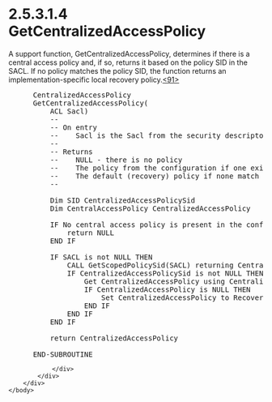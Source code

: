 <html dir="LTR" xmlns:mshelp="http://msdn.microsoft.com/mshelp" xmlns:ddue="http://ddue.schemas.microsoft.com/authoring/2003/5" xmlns:xlink="http://www.w3.org/1999/xlink" xmlns:tool="http://www.microsoft.com/tooltip">
    <head>
        <meta http-equiv="Content-Type" content="text/html; CHARSET=utf-8"></meta>
        <meta name="save" content="history"></meta>
        <title>2.5.3.1.4 GetCentralizedAccessPolicy</title>
        <xml>
            <mshelp:toctitle title="2.5.3.1.4 GetCentralizedAccessPolicy"></mshelp:toctitle>
            <mshelp:rltitle title="[MS-DTYP]: GetCentralizedAccessPolicy"></mshelp:rltitle>
            <mshelp:keyword index="A" term="42b7ff23-b8be-44d2-80ed-ff1a1ef5f316"></mshelp:keyword>
            <mshelp:attr name="DCSext.ContentType" value="open specification"></mshelp:attr>
            <mshelp:attr name="AssetID" value="42b7ff23-b8be-44d2-80ed-ff1a1ef5f316"></mshelp:attr>
            <mshelp:attr name="TopicType" value="kbRef"></mshelp:attr>
            <mshelp:attr name="DCSext.Title" value="[MS-DTYP]: GetCentralizedAccessPolicy" />
        </xml>
    </head>
    <body>
        <div id="header">
            <h1 class="heading">2.5.3.1.4 GetCentralizedAccessPolicy</h1>
        </div>
        <div id="mainSection">
            <div id="mainBody">
                <div id="allHistory" class="saveHistory"></div>
                <div id="sectionSection0" class="section" name="collapseableSection">
                    

<p>A support function, GetCentralizedAccessPolicy, determines
if there is a central access policy and, if so, returns it based on the policy
SID in the SACL. If no policy matches the policy SID, the function returns an
implementation-specific local recovery policy.<a id="Appendix_A_Target_91"></a><a href="11e1608c-6169-4fbc-9c33-373fc9b224f4.html#Appendix_A_91" aria-label="Product behavior note 91">&lt;91&gt;</a></p>

<dl>
<dd>
<div><pre> CentralizedAccessPolicy 
 GetCentralizedAccessPolicy(
     ACL Sacl)
     --
     -- On entry
     --    Sacl is the Sacl from the security descriptor used for Access Check.
     -- 
     -- Returns
     --    NULL - there is no policy
     --    The policy from the configuration if one exists and matches the scoped SID
     --    The default (recovery) policy if none match the scoped SID
     --
  
     Dim SID CentralizedAccessPolicySid
     Dim CentralAccessPolicy CentralizedAccessPolicy
  
     IF No central access policy is present in the configuration THEN
         return NULL
     END IF
  
     IF SACL is not NULL THEN
         CALL GetScopedPolicySid(SACL) returning CentralizedAccessPolicySid
         IF CentralizedAccessPolicySid is not NULL THEN
             Get CentralizedAccessPolicy using CentralizedAccessPolicySid
             IF CentralizedAccessPolicy is NULL THEN
                 Set CentralizedAccessPolicy to RecoveryCentralizedAccessPolicy
             END IF
         END IF
     END IF
  
     return CentralizedAccessPolicy
  
 END-SUBROUTINE
</pre></div>
</dd></dl>


                </div>
            </div>
        </div>
    </body>
</html>